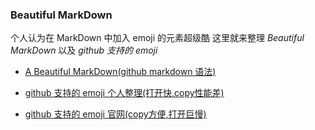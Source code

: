 ### Beautiful MarkDown

个人认为在 MarkDown 中加入 emoji 的元素超级酷
这里就来整理 *Beautiful MarkDown* 以及 *github 支持的 emoji*

- [A Beautiful MarkDown(github markdown 语法)](https://github.com/fightingljm/beautifulMD)

- [github 支持的 emoji 个人整理(打开快,copy性能差)](https://github.com/fightingljm/beautifulMD/blob/master/emoji.md)

- [github 支持的 emoji 官网(copy方便,打开巨慢)](https://www.webpagefx.com/tools/emoji-cheat-sheet/)

